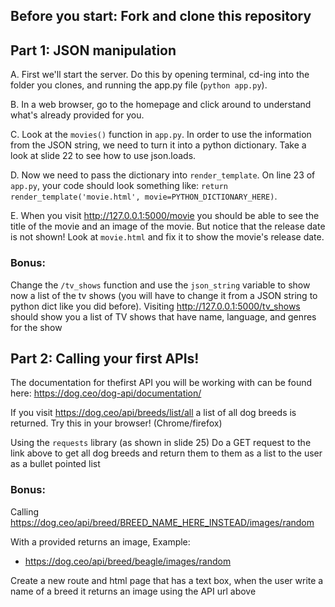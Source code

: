 ## Before you start: Fork and clone this repository

<!-- 1. Fork this repository by clicking "Fork" on this page:
![forking](https://image.ibb.co/jHRieT/forking.png)-->

<!--2. Copy this repository's url by clicking the green clone button:
![copying url](https://image.ibb.co/n2wYeT/copying_clone.png)-->

## Part 1: JSON manipulation
A. First we'll start the server. Do this by opening terminal, cd-ing into the folder you clones, and running the app.py file (`python app.py`).

B. In a web browser, go to the homepage and click around to understand what's already provided for you.

C. Look at the `movies()` function in `app.py`. In order to use the information from the JSON string, we need to turn it into a python dictionary. Take a look at slide 22 to see how to use json.loads. 

D. Now we need to pass the dictionary into `render_template`. On line 23 of `app.py`, your code should look something like: `return render_template('movie.html', movie=PYTHON_DICTIONARY_HERE)`.

E. When you visit http://127.0.0.1:5000/movie you should be able to see the title of the movie and an image of the movie. But notice that the release date is not shown! Look at `movie.html` and fix it to show the movie's release date.
 
### **Bonus:** 
Change the `/tv_shows` function and use the `json_string` variable to show now a list of the tv shows (you will have to change it from a JSON string to python dict like you did before). Visiting http://127.0.0.1:5000/tv_shows should show you a list of TV shows that have name, language, and genres for the show

## Part 2: Calling your first APIs!
The documentation for thefirst API you will be working with can be found here: https://dog.ceo/dog-api/documentation/

If you visit https://dog.ceo/api/breeds/list/all 
a list of all dog breeds is returned. Try this in your browser! (Chrome/firefox)

Using the `requests` library (as shown in slide 25)
Do a GET request to the link above to get all dog breeds and return them
to them as a list to the user as a bullet pointed list

### **Bonus:**
Calling https://dog.ceo/api/breed/BREED_NAME_HERE_INSTEAD/images/random

With a <BREED> provided returns an image, Example:
 - https://dog.ceo/api/breed/beagle/images/random

Create a new route and html page that has a text box, when the user write a name
of a breed it returns an image using the API url above
